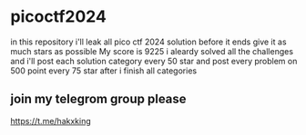 # picoctf2024
in this repository i'll leak all pico ctf 2024 solution before it ends
give it as much stars as possible
My score is 9225 i aleardy solved all the challenges and i'll post each solution category every 50 star 
and post every problem on 500 point every 75 star after i finish all categories 
## join my telegrom group please 
https://t.me/hakxking
